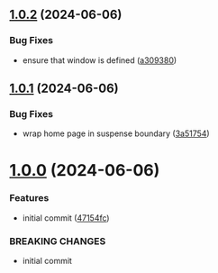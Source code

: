 ## [1.0.2](https://github.com/MuchaSsak/ludwig-citadelle/compare/v1.0.1...v1.0.2) (2024-06-06)


### Bug Fixes

* ensure that window is defined ([a309380](https://github.com/MuchaSsak/ludwig-citadelle/commit/a3093808e1071dd2ba92e927c178bc9f4e6c59fd))



## [1.0.1](https://github.com/MuchaSsak/ludwig-citadelle/compare/v1.0.0...v1.0.1) (2024-06-06)


### Bug Fixes

* wrap home page in suspense boundary ([3a51754](https://github.com/MuchaSsak/ludwig-citadelle/commit/3a51754084c3d60ae21e09c790832451b1066ffe))



# [1.0.0](https://github.com/MuchaSsak/ludwig-citadelle/compare/47154fcfc85b1feff6c0a32bad55746f20e8a98a...v1.0.0) (2024-06-06)


### Features

* initial commit ([47154fc](https://github.com/MuchaSsak/ludwig-citadelle/commit/47154fcfc85b1feff6c0a32bad55746f20e8a98a))


### BREAKING CHANGES

* initial commit



